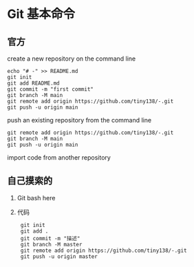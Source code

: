 <!--
 * @Author: your name
 * @Date: 2021-01-23 21:18:15
 * @LastEditTime: 2021-01-23 21:24:13
 * @LastEditors: Please set LastEditors
 * @Description: In User Settings Edit
 * @FilePath: \markdown\Git基本命令.md
-->
# Git 基本命令
## 官方
create a new repository on the command line

    echo "# -" >> README.md
    git init
    git add README.md
    git commit -m "first commit"
    git branch -M main
    git remote add origin https://github.com/tiny138/-.git
    git push -u origin main

push an existing repository from the command line  

    git remote add origin https://github.com/tiny138/-.git
    git branch -M main
    git push -u origin main

import code from another repository

## 自己摸索的

1. Git bash here 

2. 代码

        git init    
        git add .
        git commit -m "描述"
        git branch -M master
        git remote add origin https://github.com/tiny138/-.git
        git push -u origin master